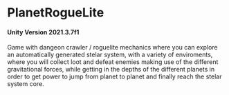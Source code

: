 # PlanetRogueLite 
#### Unity Version 2021.3.7f1

Game with dangeon crawler / roguelite mechanics where you can explore an automatically generated stelar system, with a variety of enviroments, where you will collect loot and defeat enemies making use of the different gravitational forces, while getting in the depths of the different planets in order to get power to jump from planet to planet and finally reach the stelar system core.
